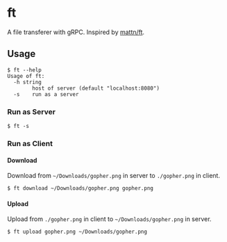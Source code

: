 # ft

A file transferer with gRPC.
Inspired by [mattn/ft](https://github.com/mattn/ft).

## Usage

```
$ ft --help
Usage of ft:
  -h string
        host of server (default "localhost:8080")
  -s    run as a server
```

### Run as Server

``` 
$ ft -s
```

### Run as Client

#### Download

Download from `~/Downloads/gopher.png` in server to `./gopher.png` in client.

``` 
$ ft download ~/Downloads/gopher.png gopher.png
```

#### Upload

Upload from `./gopher.png` in client to `~/Downloads/gopher.png` in server.

```
$ ft upload gopher.png ~/Downloads/gopher.png 
```
